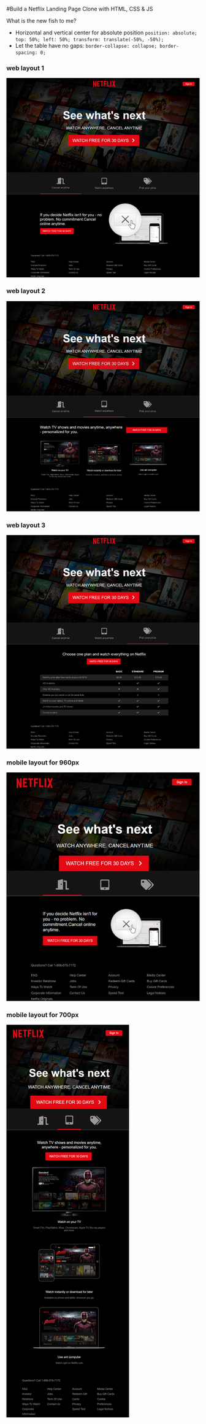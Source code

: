 #Build a Netflix Landing Page Clone with HTML, CSS & JS

What is the new fish to me?

- Horizontal and vertical center for absolute position `position: absolute; top: 50%; left: 50%; transform: translate(-50%, -50%);`
- Let the table have no gaps: `border-collapse: collapse; border-spacing: 0;`

### web layout 1
![web1](https://github.com/HappyYYT/put-advice-into-practice/blob/main/01.Become%20a%20Foundational%20Frontend%20Developer/01.HTML%26CSS/08.Build%20a%20Netflix%20Landing%20Page%20Clone%20with%20HTML%2C%20CSS%20%26%20JS/img/web-1.png)

### web layout 2
![web2](https://github.com/HappyYYT/put-advice-into-practice/blob/main/01.Become%20a%20Foundational%20Frontend%20Developer/01.HTML%26CSS/08.Build%20a%20Netflix%20Landing%20Page%20Clone%20with%20HTML%2C%20CSS%20%26%20JS/img/web-2-new.png)

### web layout 3
![web3](https://github.com/HappyYYT/put-advice-into-practice/blob/main/01.Become%20a%20Foundational%20Frontend%20Developer/01.HTML%26CSS/08.Build%20a%20Netflix%20Landing%20Page%20Clone%20with%20HTML%2C%20CSS%20%26%20JS/img/web-3.png)

### mobile layout for 960px
![mobile960px](https://github.com/HappyYYT/put-advice-into-practice/blob/main/01.Become%20a%20Foundational%20Frontend%20Developer/01.HTML%26CSS/08.Build%20a%20Netflix%20Landing%20Page%20Clone%20with%20HTML%2C%20CSS%20%26%20JS/img/mobile-960.png)

### mobile layout for 700px
![mobile700px](https://github.com/HappyYYT/put-advice-into-practice/blob/main/01.Become%20a%20Foundational%20Frontend%20Developer/01.HTML%26CSS/08.Build%20a%20Netflix%20Landing%20Page%20Clone%20with%20HTML%2C%20CSS%20%26%20JS/img/mobile-700px.png)



